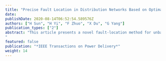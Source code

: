 ```yaml
---
title: "Precise Fault Location in Distribution Networks Based on Optimal Monitor Allocation"
date: 
publishDate: 2020-08-14T06:52:54.589576Z
authors: ["H Sun", "H Yi", "F Zhuo", "X Du", "G Yang"]
publication_types: ["2"]
abstract: "This article presents a novel fault-location method for unbalanced distribution networks in the presence of distributed generations. By utilizing the linear least square method, the can- didate faulty lines are selected, and the injected fault currents are derived from the sparse voltage phasor measurements. According to the obtainability of the fault currents, two types of approaches are adopted for estimating the per-unit fault location. By taking advantage of the precise fault-location scheme, the actual faulted line and the accurate fault location are identified. Also, in order to compromise between the fault-location accuracy and the allocation costs, an optimal monitor-allocation algorithm is developed for determining the Pareto-optimal set of meter placements that have the minimal number of monitors to satisfy the requirements of fault-location accuracy. The proposed optimal allocation algorithm and the two types of fault-location approaches are validated on a modified IEEE 123-node test feeder using Matlab and Simulink.
"
featured: false
publication: "*IEEE Transactions on Power Delivery*"
weight: 14
---
```


